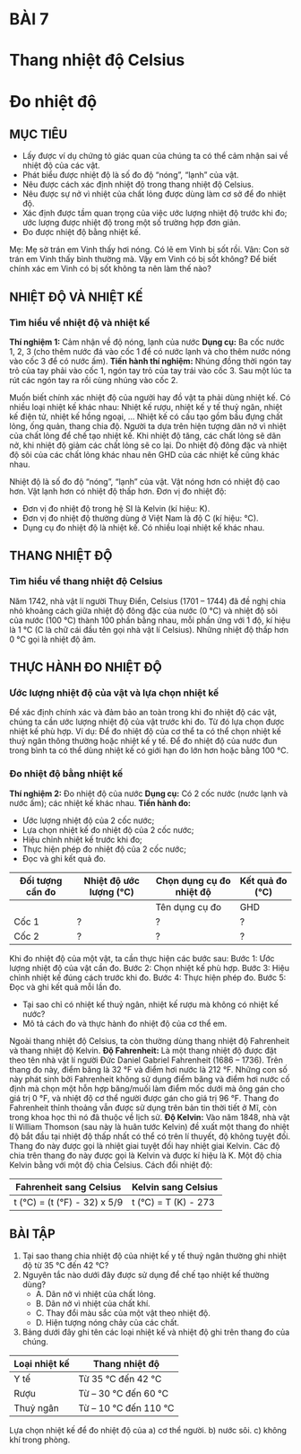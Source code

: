 # BÀI 7
# Thang nhiệt độ Celsius
# Đo nhiệt độ

## MỤC TIÊU
- Lấy được ví dụ chứng tỏ giác quan của chúng ta có thể cảm nhận sai về nhiệt độ của các vật.
- Phát biểu được nhiệt độ là số đo độ “nóng”, “lạnh” của vật.
- Nêu được cách xác định nhiệt độ trong thang nhiệt độ Celsius.
- Nêu được sự nở vì nhiệt của chất lỏng được dùng làm cơ sở để đo nhiệt độ.
- Xác định được tầm quan trọng của việc ước lượng nhiệt độ trước khi đo; ước lượng được nhiệt độ trong một số trường hợp đơn giản.
- Đo được nhiệt độ bằng nhiệt kế.

Mẹ: Mẹ sờ trán em Vinh thấy hơi nóng. Có lẽ em Vinh bị sốt rồi.
Vân: Con sờ trán em Vinh thấy bình thường mà.
Vậy em Vinh có bị sốt không? Để biết chính xác em Vinh có bị sốt không ta nên làm thế nào?

## NHIỆT ĐỘ VÀ NHIỆT KẾ
### Tìm hiểu về nhiệt độ và nhiệt kế
**Thí nghiệm 1:** Cảm nhận về độ nóng, lạnh của nước
**Dụng cụ:** Ba cốc nước 1, 2, 3 (cho thêm nước đá vào cốc 1 để có nước lạnh và cho thêm nước nóng vào cốc 3 để có nước ấm).
**Tiến hành thí nghiệm:**
Nhúng đồng thời ngón tay trỏ của tay phải vào cốc 1, ngón tay trỏ của tay trái vào cốc 3. Sau một lúc ta rút các ngón tay ra rồi cùng nhúng vào cốc 2.

Muốn biết chính xác nhiệt độ của người hay đồ vật ta phải dùng nhiệt kế. Có nhiều loại nhiệt kế khác nhau: Nhiệt kế rượu, nhiệt kế y tế thuỷ ngân, nhiệt kế điện tử, nhiệt kế hồng ngoại, ...
Nhiệt kế có cấu tạo gồm bầu đựng chất lỏng, ống quản, thang chia độ.
Người ta dựa trên hiện tượng dãn nở vì nhiệt của chất lỏng để chế tạo nhiệt kế. Khi nhiệt độ tăng, các chất lỏng sẽ dãn nở, khi nhiệt độ giảm các chất lỏng sẽ co lại. Do nhiệt độ đông đặc và nhiệt độ sôi của các chất lỏng khác nhau nên GHD của các nhiệt kế cũng khác nhau.

Nhiệt độ là số đo độ “nóng”, “lạnh” của vật. Vật nóng hơn có nhiệt độ cao hơn. Vật lạnh hơn có nhiệt độ thấp hơn.
Đơn vị đo nhiệt độ:
- Đơn vị đo nhiệt độ trong hệ SI là Kelvin (kí hiệu: K).
- Đơn vị đo nhiệt độ thường dùng ở Việt Nam là độ C (kí hiệu: °C).
- Dụng cụ đo nhiệt độ là nhiệt kế. Có nhiều loại nhiệt kế khác nhau.

## THANG NHIỆT ĐỘ
### Tìm hiểu về thang nhiệt độ Celsius

Năm 1742, nhà vật lí người Thuỵ Điển, Celsius (1701 – 1744) đã đề nghị chia nhỏ khoảng cách giữa nhiệt độ đông đặc của nước (0 °C) và nhiệt độ sôi của nước (100 °C) thành 100 phần bằng nhau, mỗi phần ứng với 1 độ, kí hiệu là 1 °C (C là chữ cái đầu tên gọi nhà vật lí Celsius). Những nhiệt độ thấp hơn 0 °C gọi là nhiệt độ âm.

## THỰC HÀNH ĐO NHIỆT ĐỘ
### Ước lượng nhiệt độ của vật và lựa chọn nhiệt kế

Để xác định chính xác và đảm bảo an toàn trong khi đo nhiệt độ các vật, chúng ta cần ước lượng nhiệt độ của vật trước khi đo. Từ đó lựa chọn được nhiệt kế phù hợp.
Ví dụ: Để đo nhiệt độ của cơ thể ta có thể chọn nhiệt kế thuỷ ngân thông thường hoặc nhiệt kế y tế. Để đo nhiệt độ của nước đun trong bình ta có thể dùng nhiệt kế có giới hạn đo lớn hơn hoặc bằng 100 °C.

### Đo nhiệt độ bằng nhiệt kế
**Thí nghiệm 2:** Đo nhiệt độ của nước
**Dụng cụ:** Có 2 cốc nước (nước lạnh và nước ấm); các nhiệt kế khác nhau.
**Tiến hành đo:**
- Ước lượng nhiệt độ của 2 cốc nước;
- Lựa chọn nhiệt kế đo nhiệt độ của 2 cốc nước;
- Hiệu chỉnh nhiệt kế trước khi đo;
- Thực hiện phép đo nhiệt độ của 2 cốc nước;
- Đọc và ghi kết quả đo.

| Đối tượng cần đo | Nhiệt độ ước lượng (°C) | Chọn dụng cụ đo nhiệt độ | Kết quả đo (°C) |
|---|---|---|---|
| | | Tên dụng cụ đo | GHD | DCNN | Lần 1: t1 | Lần 2: t2 | Lần 3: t3 | t = (t1 + t2 + t3) / 3 |
| Cốc 1 | ? | ? | ? | ? | ? | ? | ? | ? |
| Cốc 2 | ? | ? | ? | ? | ? | ? | ? | ? |

Khi đo nhiệt độ của một vật, ta cần thực hiện các bước sau:
Bước 1: Ước lượng nhiệt độ của vật cần đo.
Bước 2: Chọn nhiệt kế phù hợp.
Bước 3: Hiệu chỉnh nhiệt kế đúng cách trước khi đo.
Bước 4: Thực hiện phép đo.
Bước 5: Đọc và ghi kết quả mỗi lần đo.
- Tại sao chỉ có nhiệt kế thuỷ ngân, nhiệt kế rượu mà không có nhiệt kế nước?
- Mô tả cách đo và thực hành đo nhiệt độ của cơ thể em.

Ngoài thang nhiệt độ Celsius, ta còn thường dùng thang nhiệt độ Fahrenheit và thang nhiệt độ Kelvin.
**Độ Fahrenheit:** Là một thang nhiệt độ được đặt theo tên nhà vật lí người Đức Daniel Gabriel Fahrenheit (1686 – 1736). Trên thang đo này, điểm băng là 32 °F và điểm hơi nước là 212 °F. Những con số này phát sinh bởi Fahrenheit không sử dụng điểm băng và điểm hơi nước cố định mà chọn một hỗn hợp băng/muối làm điểm mốc dưới mà ông gán cho giá trị 0 °F, và nhiệt độ cơ thể người được gán cho giá trị 96 °F. Thang đo Fahrenheit thỉnh thoảng vẫn được sử dụng trên bản tin thời tiết ở Mĩ, còn trong khoa học thì nó đã thuộc về lịch sử.
**Độ Kelvin:** Vào năm 1848, nhà vật lí William Thomson (sau này là huân tước Kelvin) đề xuất một thang đo nhiệt độ bắt đầu tại nhiệt độ thấp nhất có thể có trên lí thuyết, độ không tuyệt đối. Thang đo này được gọi là nhiệt giai tuyệt đối hay nhiệt giai Kelvin. Các độ chia trên thang đo này được gọi là Kelvin và được kí hiệu là K. Một độ chia Kelvin bằng với một độ chia Celsius.
Cách đổi nhiệt độ:

| Fahrenheit sang Celsius | Kelvin sang Celsius |
|---|---|
| t (°C) = (t (°F) - 32) x 5/9 | t (°C) = T (K) - 273 |

## BÀI TẬP
1. Tại sao thang chia nhiệt độ của nhiệt kế y tế thuỷ ngân thường ghi nhiệt độ từ 35 °C đến 42 °C?
2. Nguyên tắc nào dưới đây được sử dụng để chế tạo nhiệt kế thường dùng?
    * A. Dãn nở vì nhiệt của chất lỏng.
    * B. Dãn nở vì nhiệt của chất khí.
    * C. Thay đổi màu sắc của một vật theo nhiệt độ.
    * D. Hiện tượng nóng chảy của các chất.
3. Bảng dưới đây ghi tên các loại nhiệt kế và nhiệt độ ghi trên thang đo của chúng.

| Loại nhiệt kế | Thang nhiệt độ |
|---|---|
| Y tế | Từ 35 °C đến 42 °C |
| Rượu | Từ – 30 °C đến 60 °C |
| Thuỷ ngân | Từ – 10 °C đến 110 °C |

Lựa chọn nhiệt kế để đo nhiệt độ của
a) cơ thể người.
b) nước sôi.
c) không khí trong phòng.
